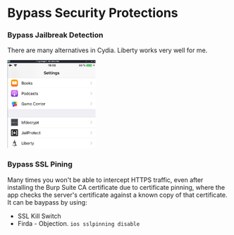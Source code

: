 # Bypass Security Protections
### Bypass Jailbreak Detection
There are many alternatives in Cydia. Liberty works very well for me.
 
<img src="images/liberty.png" width="200" height="200">

### Bypass SSL Pining
Many times you won't be able to intercept HTTPS traffic, even after installing the Burp Suite CA certificate due to certificate pinning, where the app checks the server's certificate against a known copy of that certificate. It can be baypass by using: 
* SSL Kill Switch
* Firda - Objection. `ios sslpinning disable`
